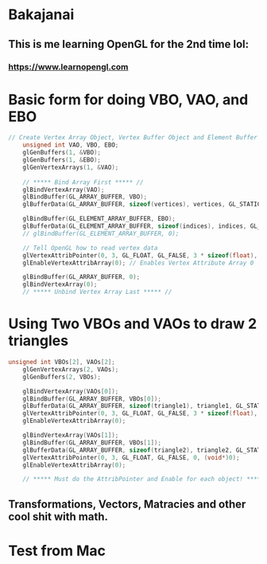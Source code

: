 # Bakajanai

## This is me learning OpenGL for the 2nd time lol:

### https://www.learnopengl.com

# Basic form for doing VBO, VAO, and EBO

	
```cpp
// Create Vertex Array Object, Vertex Buffer Object and Element Buffer Object
	unsigned int VAO, VBO, EBO;
	glGenBuffers(1, &VBO);
	glGenBuffers(1, &EBO);
	glGenVertexArrays(1, &VAO); 
	
	// ***** Bind Array First ***** //
	glBindVertexArray(VAO);
	glBindBuffer(GL_ARRAY_BUFFER, VBO);
	glBufferData(GL_ARRAY_BUFFER, sizeof(vertices), vertices, GL_STATIC_DRAW);

	glBindBuffer(GL_ELEMENT_ARRAY_BUFFER, EBO);
	glBufferData(GL_ELEMENT_ARRAY_BUFFER, sizeof(indices), indices, GL_STATIC_DRAW);
	// glBindBuffer(GL_ELEMENT_ARRAY_BUFFER, 0);

	// Tell OpenGL how to read vertex data 
	glVertexAttribPointer(0, 3, GL_FLOAT, GL_FALSE, 3 * sizeof(float), (void*)0);
	glEnableVertexAttribArray(0); // Enables Vertex Attribute Array 0 

	glBindBuffer(GL_ARRAY_BUFFER, 0);
	glBindVertexArray(0);
	// ***** Unbind Vertex Array Last ***** //
```

# Using Two VBOs and VAOs to draw 2 triangles

	
```cpp
unsigned int VBOs[2], VAOs[2];
	glGenVertexArrays(2, VAOs);
	glGenBuffers(2, VBOs);

	glBindVertexArray(VAOs[0]);
	glBindBuffer(GL_ARRAY_BUFFER, VBOs[0]);
	glBufferData(GL_ARRAY_BUFFER, sizeof(triangle1), triangle1, GL_STATIC_DRAW);
	glVertexAttribPointer(0, 3, GL_FLOAT, GL_FALSE, 3 * sizeof(float), (void*)0);
	glEnableVertexAttribArray(0);

	glBindVertexArray(VAOs[1]);
	glBindBuffer(GL_ARRAY_BUFFER, VBOs[1]);
	glBufferData(GL_ARRAY_BUFFER, sizeof(triangle2), triangle2, GL_STATIC_DRAW);
	glVertexAttribPointer(0, 3, GL_FLOAT, GL_FALSE, 0, (void*)0);
	glEnableVertexAttribArray(0);

	// ***** Must do the AttribPointer and Enable for each object! ***** //
```
## Transformations, Vectors, Matracies and other cool shit with math.


# Test from Mac
